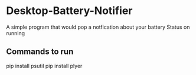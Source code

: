 # Desktop-Battery-Notifier
A simple program that would pop a notfication about your battery Status on running

## Commands to run

pip install psutil
pip install plyer

